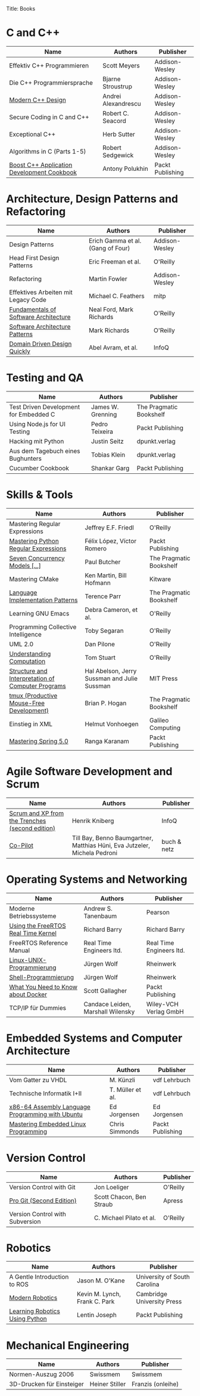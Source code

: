 Title: Books


# C and C++

| Name                                              | Authors                                           | Publisher                |
|---------------------------------------------------|---------------------------------------------------|--------------------------|
| Effektiv C++ Programmieren                        | Scott Meyers                                      | Addison-Wesley           |
| Die C++ Programmiersprache                        | Bjarne Stroustrup                                 | Addison-Wesley           |
| [Modern C++ Design](https://github.com/LukasWoodtli/ModernCppDesign) | Andrei Alexandrescu            | Addison-Wesley           |
| Secure Coding in C and C++                        | Robert C. Seacord                                 | Addison-Wesley           |
| Exceptional C++                                   | Herb Sutter                                       | Addison-Wesley           |
| Algorithms in C (Parts 1-5)                       | Robert Sedgewick                                  | Addison-Wesley           |
| [Boost C++ Application Development Cookbook](https://github.com/LukasWoodtli/BoostCookbook) | Antony Polukhin | Packt Publishing |


# Architecture, Design Patterns and Refactoring

| Name                                              | Authors                                           | Publisher                       |
|---------------------------------------------------|---------------------------------------------------|---------------------------------|
| Design Patterns                                   | Erich Gamma et al. (Gang of Four)                 | Addison-Wesley                  |
| Head First Design Patterns                        | Eric Freeman et al.                               | O'Reilly                        |
| Refactoring                                       | Martin Fowler                                     | Addison-Wesley                  |
| Effektives Arbeiten mit Legacy Code               | Michael C. Feathers                               | mitp                            |
| [Fundamentals of Software Architecture](https://www.oreilly.com/library/view/fundamentals-of-software/9781492043447/) | Neal Ford, Mark Richards | O'Reilly |
| [Software Architecture Patterns](https://www.oreilly.com/programming/free/software-architecture-patterns.csp) | Mark Richards | O'Reilly |
| [Domain Driven Design Quickly](https://www.infoq.com/minibooks/domain-driven-design-quickly/) | Abel Avram, et al. | InfoQ              | 


# Testing and QA

| Name                                              | Authors                                           | Publisher                                         |
|---------------------------------------------------|---------------------------------------------------|---------------------------------------------------|
| Test Driven Development for Embedded C            | James W. Grenning                                 | The Pragmatic Bookshelf                           |
| Using Node.js for UI Testing                      | Pedro Teixeira                                    | Packt Publishing                                  |
| Hacking mit Python                                | Justin Seitz                                      | dpunkt.verlag                                     |
| Aus dem Tagebuch eines Bughunters                 | Tobias Klein                                      | dpunkt.verlag                                     |
| Cucumber Cookbook                                 | Shankar Garg                                      | Packt Publishing                                  |


# Skills & Tools

| Name                                              | Authors                                           | Publisher                                         |
|---------------------------------------------------|---------------------------------------------------|---------------------------------------------------|
| Mastering Regular Expressions                     | Jeffrey E.F. Friedl                               | O'Reilly                                          |
| [Mastering Python Regular Expressions](https://github.com/LukasWoodtli/MasteringPythonRegularExpressions) | Félix López, Víctor Romero | Packt Publishing |
| [Seven Concurrency Models [...]](https://github.com/LukasWoodtli/SevenConcurrencyModelsInSevenWeeks) | Paul Butcher | The Pragmatic Bookshelf             |
| Mastering CMake                                   | Ken Martin, Bill Hofmann                          | Kitware                                           |
| [Language Implementation Patterns](https://github.com/LukasWoodtli/LanguageImplementationPatterns) | Terence Parr | The Pragmatic Bookshelf               |
| Learning GNU Emacs                                | Debra Cameron, et al.                             | O'Reilly                                          |
| Programming Collective Intelligence               | Toby Segaran                                      | O'Reilly                                          |
| UML 2.0                                           | Dan Pilone                                        | O'Reilly                                          |
| [Understanding Computation](https://github.com/LukasWoodtli/UnderstandingComputation) | Tom Stuart    | O'Reilly                                          |
| [Structure and Interpretation of Computer Programs](https://github.com/LukasWoodtli/SchemeCourse) | Hal Abelson, Jerry Sussman and Julie Sussman | MIT Press |
| [tmux (Productive Mouse-Free Development)]({filename}/tmux.md) | Brian P. Hogan    | The Pragmatic Bookshelf                                              |
| Einstieg in XML                                   | Helmut Vonhoegen                                  | Galileo Computing                                 |
| [Mastering Spring 5.0](https://github.com/LukasWoodtli/mastering-spring/) | Ranga Karanam             | Packt Publishing                                  |

# Agile Software Development and Scrum

| Name                                                                                                            | Authors         | Publisher          |
|-----------------------------------------------------------------------------------------------------------------|-----------------|--------------------|
| [Scrum and XP from the Trenches (second edition)](https://www.infoq.com/minibooks/scrum-xp-from-the-trenches-2) |  Henrik Kniberg | InfoQ              |
| [Co-Pilot](https://buchundnetz.com/werke/co-pilot/)  |  Till Bay, Benno Baumgartner, Matthias Hüni, Eva Jutzeler, Michela Pedroni | buch & netz        |

# Operating Systems and Networking

| Name                                              | Authors                                           | Publisher                                         |
|---------------------------------------------------|---------------------------------------------------|---------------------------------------------------|
| Moderne Betriebssysteme                           | Andrew S. Tanenbaum                               | Pearson                                           |
| [Using the FreeRTOS Real Time Kernel](https://github.com/LukasWoodtli/FreeRtosExamples) | Richard Barry | Richard Barry                                   |
| FreeRTOS Reference Manual                         | Real Time Engineers ltd.                          | Real Time Engineers ltd.                          |
| [Linux-UNIX-Programmierung](https://github.com/LukasWoodtli/LinuxUnixDevelopment) | Jürgen Wolf       | Rheinwerk                                         |
| [Shell-Programmierung](http://openbook.rheinwerk-verlag.de/shell_programmierung/index.htm) | Jürgen Wolf | Rheinwerk                                      |
| [What You Need to Know about Docker]({filename}/docker.md) | Scott Gallagher                           | Packt Publishing                                  |
| TCP/IP für Dummies                                | Candace Leiden, Marshall Wilensky                 | Wiley-VCH Verlag GmbH                             |


# Embedded Systems and Computer Architecture

| Name                                              | Authors                                           | Publisher                                         |
|---------------------------------------------------|---------------------------------------------------|---------------------------------------------------|
| Vom Gatter zu VHDL                                | M. Künzli                                         | vdf Lehrbuch                                      |
| Technische Informatik I+II                        | T. Müller et al.                                  | vdf Lehrbuch                                      |
| [x86-64 Assembly Language Programming with Ubuntu](https://github.com/LukasWoodtli/LinuxAssemblyProgramming) | Ed Jorgensen   | Ed Jorgensen              |
| [Mastering Embedded Linux Programming](https://github.com/LukasWoodtli/MasteringEmbeddedLinuxProgramming)    | Chris Simmonds | Packt Publishing          |


# Version Control

| Name                                              | Authors                                           | Publisher                                         |
|---------------------------------------------------|---------------------------------------------------|---------------------------------------------------|
| Version Control with Git                          | Jon Loeliger                                      | O'Reilly                                          |
| [Pro Git (Second Edition)](https://git-scm.com/book/en/v2) | Scott Chacon, Ben Straub                 | Apress                                            |
| Version Control with Subversion                   | C. Michael Pilato et al.                          | O'Reilly                                          |


# Robotics

| Name                                          | Authors                                            | Publisher                                         |
|-----------------------------------------------|----------------------------------------------------|---------------------------------------------------|
| A Gentle Introduction to ROS                  | Jason M. O'Kane                                    | University of South Carolina                      |
| [Modern Robotics](https://github.com/LukasWoodtli/ModernRobotics/) | Kevin M. Lynch, Frank C. Park | Cambridge University Press                        |
| [Learning Robotics Using Python](https://github.com/LukasWoodtli/LearningRoboticsUsingPython) | Lentin Joseph | Packt Publishing                       |

# Mechanical Engineering

| Name                                              | Authors                                           | Publisher                                         |
|---------------------------------------------------|---------------------------------------------------|---------------------------------------------------|
| Normen-Auszug 2006                                | Swissmem                                          | Swissmem                                          |
| 3D-Drucken für Einsteiger                         | Heiner Stiller                                    | Franzis (onleihe)                                 |
